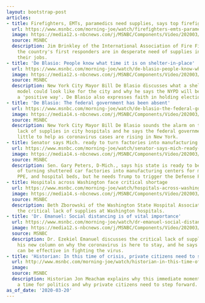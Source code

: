 ```yaml
---
layout: bootstrap-post
articles:
- title: Firefighters, EMTs, paramedics need supplies, says top firefighter
  url: https://www.msnbc.com/morning-joe/watch/firefighters-emts-paramedics-need-supplies-says-top-firefighter-81015365579
  image: https://media12.s-nbcnews.com/j/MSNBC/Components/Video/202003/n_mj_fire_200320_1920x1080.nbcnews-fp-1200-630.jpg
  source: MSNBC
  description: Jim Brinkley of the International Association of Fire Fighters says
    the country's first responders are in desperate need of supplies in order to do
    their jobs.
- title: 'De Blasio: People know what time it is on shelter-in-place'
  url: https://www.msnbc.com/morning-joe/watch/de-blasio-people-know-what-time-it-is-on-shelter-in-place-81013829718
  image: https://media12.s-nbcnews.com/j/MSNBC/Components/Video/202003/n_mj_deb2_200320_1920x1080.nbcnews-fp-1200-630.jpg
  source: MSNBC
  description: New York City Mayor Bill De Blasio discusses what a shelter-in-place
    model could look like for the city and why he says the NYPD will be out but in
    a 'positive way'. De Blasio also expresses faith in holding elections in November.
- title: 'De Blasio: The federal government has been absent'
  url: https://www.msnbc.com/morning-joe/watch/de-blasio-the-federal-government-has-been-absent-81014853541
  image: https://media14.s-nbcnews.com/j/MSNBC/Components/Video/202003/n_mj_deb1_200320_1920x1080.nbcnews-fp-1200-630.jpg
  source: MSNBC
  description: New York City Mayor Bill De Blasio sounds the alarm on the critical
    lack of supplies in city hospitals and he says the federal government is doing
    little to help as coronavirus cases are rising in New York.
- title: Senator says Mich. ready to turn factories into manufacturing centers
  url: https://www.msnbc.com/morning-joe/watch/senator-says-mich-ready-to-turn-factories-into-manufacturing-centers-81012805708
  image: https://media14.s-nbcnews.com/j/MSNBC/Components/Video/202003/n_mj_peters_200320_1920x1080.nbcnews-fp-1200-630.jpg
  source: MSNBC
  description: Sen. Gary Peters, D-Mich., says his state is ready to begin the process
    of turning shuttered car factories into manufacturing centers for masks,  other
    PPE, and hospital beds, but he needs Trump to trigger the Defense Production Act.
- title: Hospitals across Washington face critical shortage
  url: https://www.msnbc.com/morning-joe/watch/hospitals-across-washington-face-critical-shortage-81012293548
  image: https://media14.s-nbcnews.com/j/MSNBC/Components/Video/202003/n_mj_wash_200320_1920x1080.nbcnews-fp-1200-630.jpg
  source: MSNBC
  description: Beth Zborowski of the Washington State Hospital Association discusses
    the critical lack of supplies at Washington hospitals.
- title: 'Dr. Emanuel: Social distancing is of vital importance'
  url: https://www.msnbc.com/morning-joe/watch/dr-emanuel-social-distancing-is-of-vital-importance-81011269712
  image: https://media12.s-nbcnews.com/j/MSNBC/Components/Video/202003/n_mj_zeke_200320_1920x1080.nbcnews-fp-1200-630.jpg
  source: MSNBC
  description: Dr. Ezekiel Emanuel discusses the critical lack of supply in hospitals,
    his new column on why the coronavirus is here to stay, and he says social isolation
    can be effective in fighting the virus.
- title: 'Historian: In this time of crisis, private citizens need to step up'
  url: http://www.msnbc.com/morning-joe/watch/historian-in-this-time-of-crisis-private-citizens-need-to-step-up-81010757697
  image: 
  source: MSNBC
  description: Historian Jon Meacham explains why this immediate moment is exactly
    a time for politics and why private citizens need to step forward.
as_of_date: '2020-03-20'
---
```


